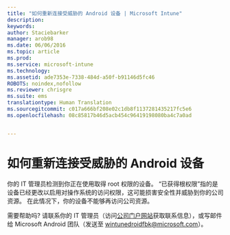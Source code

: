 ```yaml
---
title: "如何重新连接受威胁的 Android 设备 | Microsoft Intune"
description: 
keywords: 
author: Staciebarker
manager: arob98
ms.date: 06/06/2016
ms.topic: article
ms.prod: 
ms.service: microsoft-intune
ms.technology: 
ms.assetid: ade7353e-7338-484d-a50f-b91146d5fc46
ROBOTS: noindex,nofollow
ms.reviewer: chrisgre
ms.suite: ems
translationtype: Human Translation
ms.sourcegitcommit: c017a666bf208e02c1db8f1137281435217fc5e6
ms.openlocfilehash: 08c85817b46d5acb454c96419198080ba4c7a0ad


---
```


# 如何重新连接受威胁的 Android 设备
你的 IT 管理员检测到你正在使用取得 root 权限的设备。 “已获得根权限”指的是设备已经更改以启用对操作系统的访问权限，这可能损害安全性并威胁到你的公司资源。 在此情况下，你的设备不能够再访问公司资源。

需要帮助吗? 请联系你的 IT 管理员（访问[公司门户网站](http://portal.manage.microsoft.com)获取联系信息），或写邮件给 Microsoft Android 团队（发送至 wintunedroidfbk@microsoft.com）。





<!--HONumber=Jul16_HO3-->


